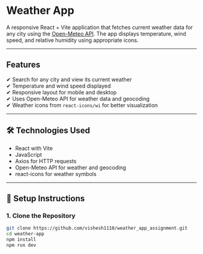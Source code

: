 # Weather App

A responsive React + Vite application that fetches current weather data for any city using the [Open-Meteo API](https://open-meteo.com/). The app displays temperature, wind speed, and relative humidity using appropriate icons.

---

## Features

✔ Search for any city and view its current weather  
✔ Temperature and wind speed displayed  
✔ Responsive layout for mobile and desktop  
✔ Uses Open-Meteo API for weather data and geocoding  
✔ Weather icons from `react-icons/wi` for better visualization  

---

## 🛠 Technologies Used

- React with Vite
- JavaScript
- Axios for HTTP requests
- Open-Meteo API for weather and geocoding
- react-icons for weather symbols

---

## 🚀 Setup Instructions

### 1. Clone the Repository

```bash
git clone https://github.com/vishesh1110/weather_app_assignment.git
cd weather-app
npm install
npm run dev

